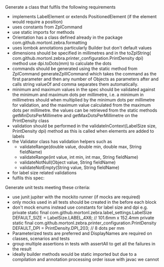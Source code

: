 Generate a class that fulfils the following requirements

- implements LabelElement or extends PositionedElement (if the element would require a position)
- uses constants from ZplCommand
- use static imports for methods
- Orientation has a class defined already in the package com.github.mortonl.zebra.formatting
- uses lombok annotations particularly Builder but don't default values
- dimensions should be specified in millimetres and in the toZplString(
  com.github.mortonl.zebra.printer_configuration.PrintDensity dpi) method use dpi.toDots(mm) to calculate the dots
- commands should be generated using the static method from ZplCommand generateZplIICommand which takes the command as
  the first parameter and then any number of Objects as parameters after and calls string valueOf and comma separates
  them automatically.
- minimum and maximum values in the spec should be validated against the minimum and maximum dots per millimetre, i.e. a
  minimum in millimetres should when multiplied by the minimum dots per millimetre for validation, and the maximum value
  calculated from the maximum dots per millimetre. the values can be retrieved from the static methods
  getMinDotsPerMillimetre and getMaxDotsPerMillimetre on the PrintDensity class
- validation should be performed in the validateInContext(LabelSize size, PrintDensity dpi) method as this is called
  when elements are added to labels
- the Validator class has validation helpers such as
    - validateRange(double value, double min, double max, String fieldName)
    - validateRange(int value, int min, int max, String fieldName)
    - validateNotNull(Object value, String fieldName)
    - validateNotEmpty(String value, String fieldName)
- for label size related validations
- fulfils this spec:

Generate unit tests meeting these criteria:

- use junit jupiter with the mockito runner (if mocks are required)
- only mocks used in all tests should be created in the before each block
- don't mock enums instead use constants for label size and dpi e.g.
  private static final com.github.mortonl.zebra.label_settings.LabelSize DEFAULT_SIZE = LabelSize.LABEL_4X6; // 101.6mm
  x 152.4mm
  private static final com.github.mortonl.zebra.printer_configuration.PrintDensity DEFAULT_DPI =
  PrintDensity.DPI_203; // 8 dots per mm
- Parameterized tests are preferred and DisplayNames are required on classes, scenarios and tests
- group multiple assertions in tests with assertAll to get all the failures in the result
- ideally builder methods would be static imported but due to a compilation and annotation processing order issue with javac we cannot
